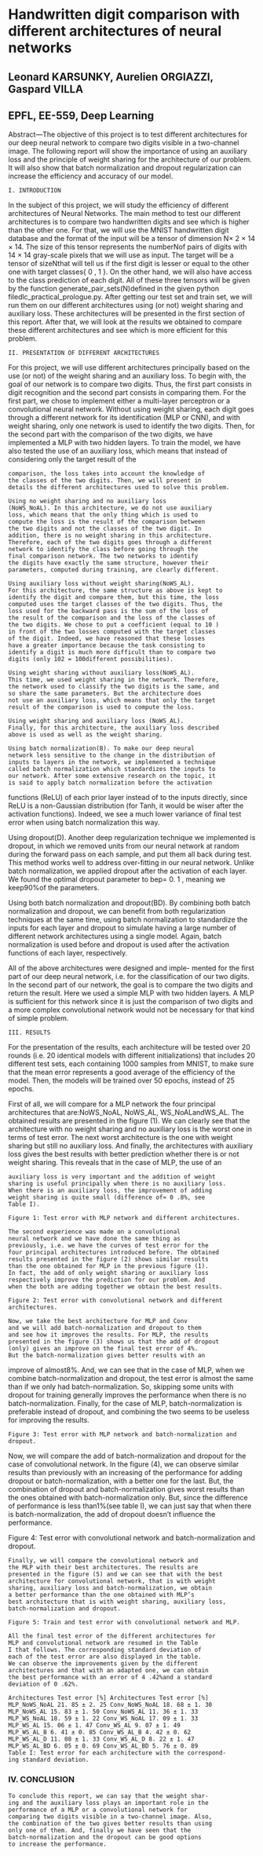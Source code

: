 # Handwritten digit comparison with different architectures of neural networks

## Leonard KARSUNKY, Aurelien ORGIAZZI, Gaspard VILLA

## EPFL, EE-559, Deep Learning

Abstract—The objective of this project is to test different
architectures for our deep neural network to compare two
digits visible in a two-channel image. The following report will
show the importance of using an auxiliary loss and the principle
of weight sharing for the architecture of our problem. It will
also show that batch normalization and dropout regularization
can increase the efficiency and accuracy of our model.

```
I. INTRODUCTION
```
In the subject of this project, we will study the efficiency
of different architectures of Neural Networks. The main
method to test our different architectures is to compare two
handwritten digits and see which is higher than the other one.
For that, we will use the MNIST handwritten digit database
and the format of the input will be a tensor of dimension
N× 2 × 14 × 14. The size of this tensor represents the
numberNof pairs of digits with 14 × 14 gray-scale pixels
that we will use as input. The target will be a tensor of
sizeNthat will tell us if the first digit is lesser or equal to
the other one with target classes{ 0 , 1 }. On the other hand,
we will also have access to the class prediction of each
digit. All of these three tensors will be given by the function
generate_pair_sets(N)defined in the given python
filedlc_practical_prologue.py. After getting our
test set and train set, we will run them on our different
architectures using (or not) weight sharing and auxiliary loss.
These architectures will be presented in the first section of
this report. After that, we will look at the results we obtained
to compare these different architectures and see which is
more efficient for this problem.

```
II. PRESENTATION OF DIFFERENT ARCHITECTURES
```
For this project, we will use different architectures
principally based on the use (or not) of the weight sharing
and an auxiliary loss. To begin with, the goal of our
network is to compare two digits. Thus, the first part
consists in digit recognition and the second part consists in
comparing them. For the first part, we chose to implement
either a multi-layer perceptron or a convolutional neural
network. Without using weight sharing, each digit goes
through a different network for its identification (MLP or
CNN), and with weight sharing, only one network is used
to identify the two digits. Then, for the second part with
the comparison of the two digits, we have implemented
a MLP with two hidden layers. To train the model, we
have also tested the use of an auxiliary loss, which means
that instead of considering only the target result of the

```
comparison, the loss takes into account the knowledge of
the classes of the two digits. Then, we will present in
details the different architectures used to solve this problem.
```
```
Using no weight sharing and no auxiliary loss
(NoWS_NoAL). In this architecture, we do not use auxiliary
loss, which means that the only thing which is used to
compute the loss is the result of the comparison between
the two digits and not the classes of the two digit. In
addition, there is no weight sharing in this architecture.
Therefore, each of the two digits goes through a different
network to identify the class before going through the
final comparison network. The two networks to identify
the digits have exactly the same structure, however their
parameters, computed during training, are clearly different.
```
```
Using auxiliary loss without weight sharing(NoWS_AL).
For this architecture, the same structure as above is kept to
identify the digit and compare them, but this time, the loss
computed uses the target classes of the two digits. Thus, the
loss used for the backward pass is the sum of the loss of
the result of the comparison and the loss of the classes of
the two digits. We chose to put a coefficient (equal to 10 )
in front of the two losses computed with the target classes
of the digit. Indeed, we have reasoned that these losses
have a greater importance because the task consisting to
identify a digit is much more difficult than to compare two
digits (only 102 = 100different possibilities).
```
```
Using weight sharing without auxiliary loss(NoWS_AL).
This time, we used weight sharing in the network. Therefore,
the network used to classify the two digits is the same, and
so share the same parameters. But the architecture does
not use an auxiliary loss, which means that only the target
result of the comparison is used to compute the loss.
```
```
Using weight sharing and auxiliary loss (NoWS_AL).
Finally, for this architecture, the auxiliary loss described
above is used as well as the weight sharing.
```
```
Using batch normalization(B). To make our deep neural
network less sensitive to the change in the distribution of
inputs to layers in the network, we implemented a technique
called batch normalization which standardizes the inputs to
our network. After some extensive research on the topic, it
is said to apply batch normalization before the activation
```

functions (ReLU) of each prior layer instead of to the
inputs directly, since ReLU is a non-Gaussian distribution
(for Tanh, it would be wiser after the activation functions).
Indeed, we see a much lower variance of final test error
when using batch normalization this way.

Using dropout(D). Another deep regularization technique
we implemented is dropout, in which we removed units
from our neural network at random during the forward pass
on each sample, and put them all back during test. This
method works well to address over-fitting in our neural
network. Unlike batch normalization, we applied dropout
after the activation of each layer. We found the optimal
dropout parameter to bep= 0. 1 , meaning we keep90%of
the parameters.

Using both batch normalization and dropout(BD). By
combining both batch normalization and dropout, we can
benefit from both regularization techniques at the same
time, using batch normalization to standardize the inputs for
each layer and dropout to simulate having a large number
of different network architectures using a single model.
Again, batch normalization is used before and dropout is
used after the activation functions of each layer, respectively.

All of the above architectures were designed and imple-
mented for the first part of our deep neural network, i.e.
for the classification of our two digits. In the second part
of our network, the goal is to compare the two digits and
return the result. Here we used a simple MLP with two
hidden layers. A MLP is sufficient for this network since
it is just the comparison of two digits and a more complex
convolutional network would not be necessary for that kind
of simple problem.

```
III. RESULTS
```
For the presentation of the results, each architecture will
be tested over 20 rounds (i.e. 20 identical models with
different initializations) that includes 20 different test sets,
each containing 1000 samples from MNIST, to make
sure that the mean error represents a good average of the
efficiency of the model. Then, the models will be trained
over 50 epochs, instead of 25 epochs.

First of all, we will compare for a MLP network the four
principal architectures that are:NoWS_NoAL, NoWS_AL,
WS_NoALandWS_AL. The obtained results are presented
in the figure (1). We can clearly see that the architecture
with no weight sharing and no auxiliary loss is the worst
one in terms of test error. The next worst architecture is
the one with weight sharing but still no auxiliary loss. And
finally, the architectures with auxiliary loss gives the best
results with better prediction whether there is or not weight
sharing. This reveals that in the case of MLP, the use of an

```
auxiliary loss is very important and the addition of weight
sharing is useful principally when there is no auxiliary loss.
When there is an auxiliary loss, the improvement of adding
weight sharing is quite small (difference of≈ 0 .8%, see
Table I).
```
```
Figure 1: Test error with MLP network and different architectures.
```
```
The second experience was made on a convolutional
neural network and we have done the same thing as
previously, i.e. we have the curves of test error for the
four principal architectures introduced before. The obtained
results presented in the figure (2) shows similar results
than the one obtained for MLP in the previous figure (1).
In fact, the add of only weight sharing or auxiliary loss
respectively improve the prediction for our problem. And
when the both are adding together we obtain the best results.
```
```
Figure 2: Test error with convolutional network and different architectures.
```
```
Now, we take the best architecture for MLP and Conv
and we will add batch-normalization and dropout to them
and see how it improves the results. For MLP, the results
presented in the figure (3) shows us that the add of dropout
(only) gives an improve on the final test error of 4%.
But the batch-normalization gives better results with an
```

improve of almost8%. And, we can see that in the case of
MLP, when we combine batch-normalization and dropout,
the test error is almost the same than if we only had
batch-normalization. So, skipping some units with dropout
for training generally improves the performance when there
is no batch-normalization. Finally, for the case of MLP,
batch-normalization is preferable instead of dropout, and
combining the two seems to be useless for improving the
results.

```
Figure 3: Test error with MLP network and batch-normalization and dropout.
```
Now, we will compare the add of batch-normalization and
dropout for the case of convolutional network. In the figure
(4), we can observe similar results than previously with
an increasing of the performance for adding dropout or
batch-normalization, with a better one for the last. But, the
combination of dropout and batch-normalization gives worst
results than the ones obtained with batch-normalization
only. But, since the difference of performance is less
than1%(see table I), we can just say that when there is
batch-normalization, the add of dropout doesn’t influence
the performance.

Figure 4: Test error with convolutional network and batch-normalization and dropout.

```
Finally, we will compare the convolutional network and
the MLP with their best architectures. The results are
presented in the figure (5) and we can see that with the best
architecture for convolutional network, that is with weight
sharing, auxiliary loss and batch-normalization, we obtain
a better performance than the one obtained with MLP’s
best architecture that is with weight sharing, auxiliary loss,
batch-normalization and dropout.
```
```
Figure 5: Train and test error with convolutional network and MLP.
```
```
All the final test error of the different architectures for
MLP and convolutional network are resumed in the Table
I that follows. The corresponding standard deviation of
each of the test error are also displayed in the table.
We can observe the improvements given by the different
architectures and that with an adapted one, we can obtain
the best performance with an error of 4 .42%and a standard
deviation of 0 .62%.
```
```
Architectures Test error [%] Architectures Test error [%]
MLP_NoWS_NoAL 21. 85 ± 2. 25 Conv_NoWS_NoAL 18. 68 ± 1. 30
MLP_NoWS_AL 15. 83 ± 1. 50 Conv_NoWS_AL 11. 36 ± 1. 33
MLP_WS_NoAL 18. 59 ± 1. 22 Conv_WS_NoAL 17. 09 ± 1. 33
MLP_WS_AL 15. 06 ± 1. 47 Conv_WS_AL 9. 07 ± 1. 49
MLP_WS_AL_B 6. 41 ± 0. 85 Conv_WS_AL_B 4. 42 ± 0. 62
MLP_WS_AL_D 11. 08 ± 1. 33 Conv_WS_AL_D 8. 22 ± 1. 47
MLP_WS_AL_BD 6. 05 ± 0. 69 Conv_WS_AL_BD 5. 76 ± 0. 89
Table I: Test error for each architecture with the correspond-
ing standard deviation.
```
### IV. CONCLUSION

```
To conclude this report, we can say that the weight shar-
ing and the auxiliary loss plays an important role in the
performance of a MLP or a convolutional network for
comparing two digits visible in a two-channel image. Also,
the combination of the two gives better results than using
only one of them. And, finally we have seen that the
batch-normalization and the dropout can be good options
to increase the performance.
```
